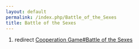 ```yaml
---
layout: default
permalink: /index.php/Battle_of_the_Sexes
title: Battle of the Sexes
---
```

1. redirect [Cooperation Game#Battle of the Sexes](Cooperation_Game#Battle_of_the_Sexes)